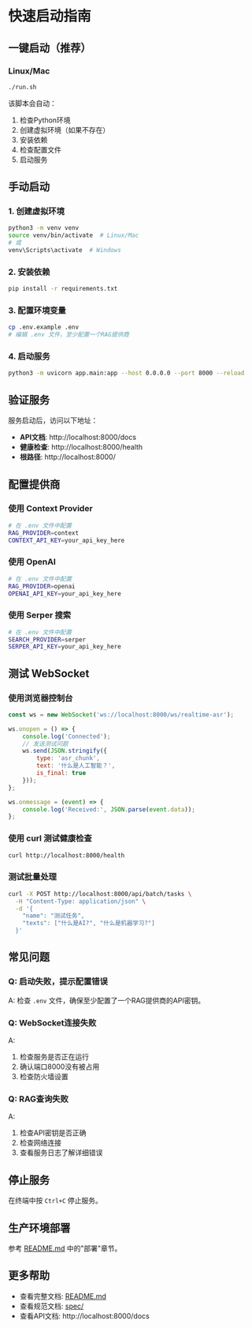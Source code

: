 # 快速启动指南

## 一键启动（推荐）

### Linux/Mac
```bash
./run.sh
```

该脚本会自动：
1. 检查Python环境
2. 创建虚拟环境（如果不存在）
3. 安装依赖
4. 检查配置文件
5. 启动服务

## 手动启动

### 1. 创建虚拟环境
```bash
python3 -m venv venv
source venv/bin/activate  # Linux/Mac
# 或
venv\Scripts\activate  # Windows
```

### 2. 安装依赖
```bash
pip install -r requirements.txt
```

### 3. 配置环境变量
```bash
cp .env.example .env
# 编辑 .env 文件，至少配置一个RAG提供商
```

### 4. 启动服务
```bash
python3 -m uvicorn app.main:app --host 0.0.0.0 --port 8000 --reload
```

## 验证服务

服务启动后，访问以下地址：

- **API文档**: http://localhost:8000/docs
- **健康检查**: http://localhost:8000/health
- **根路径**: http://localhost:8000/

## 配置提供商

### 使用 Context Provider
```bash
# 在 .env 文件中配置
RAG_PROVIDER=context
CONTEXT_API_KEY=your_api_key_here
```

### 使用 OpenAI
```bash
# 在 .env 文件中配置
RAG_PROVIDER=openai
OPENAI_API_KEY=your_api_key_here
```

### 使用 Serper 搜索
```bash
# 在 .env 文件中配置
SEARCH_PROVIDER=serper
SERPER_API_KEY=your_api_key_here
```

## 测试 WebSocket

### 使用浏览器控制台
```javascript
const ws = new WebSocket('ws://localhost:8000/ws/realtime-asr');

ws.onopen = () => {
    console.log('Connected');
    // 发送测试问题
    ws.send(JSON.stringify({
        type: 'asr_chunk',
        text: '什么是人工智能？',
        is_final: true
    }));
};

ws.onmessage = (event) => {
    console.log('Received:', JSON.parse(event.data));
};
```

### 使用 curl 测试健康检查
```bash
curl http://localhost:8000/health
```

### 测试批量处理
```bash
curl -X POST http://localhost:8000/api/batch/tasks \
  -H "Content-Type: application/json" \
  -d '{
    "name": "测试任务",
    "texts": ["什么是AI?", "什么是机器学习?"]
  }'
```

## 常见问题

### Q: 启动失败，提示配置错误
A: 检查 `.env` 文件，确保至少配置了一个RAG提供商的API密钥。

### Q: WebSocket连接失败
A: 
1. 检查服务是否正在运行
2. 确认端口8000没有被占用
3. 检查防火墙设置

### Q: RAG查询失败
A:
1. 检查API密钥是否正确
2. 检查网络连接
3. 查看服务日志了解详细错误

## 停止服务

在终端中按 `Ctrl+C` 停止服务。

## 生产环境部署

参考 [README.md](README.md) 中的"部署"章节。

## 更多帮助

- 查看完整文档: [README.md](README.md)
- 查看规范文档: [spec/](spec/)
- 查看API文档: http://localhost:8000/docs
